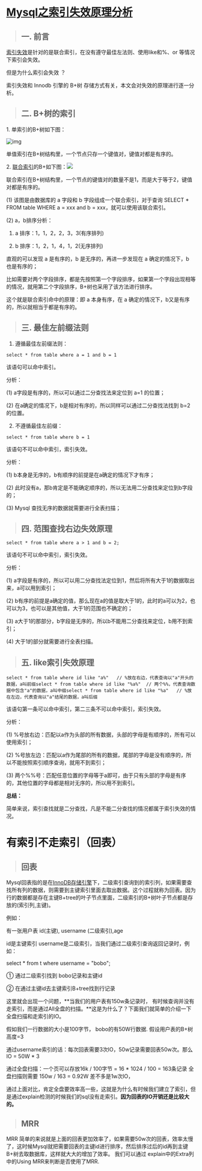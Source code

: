 # [ Mysql之索引失效原理分析](https://blog.csdn.net/BestandW1shEs_lsy/article/details/122339769)

> ## 一. 前言

[索引失效](https://so.csdn.net/so/search?q=%E7%B4%A2%E5%BC%95%E5%A4%B1%E6%95%88&spm=1001.2101.3001.7020)是针对的是联合索引，在没有遵守最佳左法则、使用like和%、or 等情况下索引会失效。

但是为什么索引会失效 ？

索引失效和 Innodb 引擎的 B+树 存储方式有关，本文会对失效的原理进行逐一分析。

> ## 二. B+树的索引

1\. 单索引的B+树如下图：

![img](https://img-blog.csdnimg.cn/img_convert/940629e6037e4d9ffe08bc5e703e5465.png)

单值索引在B+树结构里，一个节点只存一个键值对，键值对都是有序的。

2\. [联合索引](https://so.csdn.net/so/search?q=%E8%81%94%E5%90%88%E7%B4%A2%E5%BC%95&spm=1001.2101.3001.7020)的B+如下图：![](https://img-blog.csdnimg.cn/e281d1d8c7fb4d62a3d948945fba8d6e.png?x-oss-process=image/watermark,type_d3F5LXplbmhlaQ,shadow_50,text_Q1NETiBAQmVzdGFuZFcxc2hFcw==,size_20,color_FFFFFF,t_70,g_se,x_16)

联合索引在B+树结构里，一个节点的键值对的数量不是1，而是大于等于2，键值对都是有序的。

(1) 该图是由数据库的 a 字段和 b 字段组成一个联合索引，对于查询 SELECT \* FROM table WHERE a = xxx and b = xxx，就可以使用该联合索引。

(2) a，b排序分析：

1) a 排序：1，1，2，2，3，3(有序排列)

2) b 排序：1，2，1，4，1，2(无序排列)

直观的可以发现 a 是有序的，b 是无序的，再进一步发现在 a 确定的情况下，b 也是有序的；

比如需要对两个字段排序，都是先按照第一个字段排序，如果第一个字段出现相等的情况，就用第二个字段排序，B+树也采用了该方法进行排序。

这个就是联合索引命中的原理：即 a 本身有序，在 a 确定的情况下，b又是有序的，所以就相当于都是有序的。

> ## 三. 最佳左前缀法则

1. 遵循最佳左前缀法则：

```
select * from table where a = 1 and b = 1
```

该语句可以命中索引。

分析：

(1) a字段是有序的，所以可以通过二分查找法来定位到 a=1 的位置；

(2) 在a确定的情况下，b是相对有序的，所以同样可以通过二分查找法找到 b=2 的位置。

2. 不遵循最佳左前缀：

```
select * from table where b = 1
```

该语句不可以命中索引，索引失效。

分析：

(1) b本身是无序的，b有顺序的前提是在a确定的情况下才有序；

(2) 此时没有a，那b肯定是不能确定顺序的，所以无法用二分查找来定位到b字段的；

(3) Mysql 查找无序的数据就需要进行全表扫描；

> ## 四. 范围查找右边失效原理

```
select * from table where a > 1 and b = 2;
```

该语句不可以命中索引，索引失效。

分析：

(1) a字段是有序的，所以可以用二分查找法定位到1，然后将所有大于1的数据取出来，a可以用到索引；

(2) b有序的前提是a确定的值，那么现在a的值是取大于1的，此时的a可以为2，也可以为3，也可以是其他值，大于1的范围也不确定的；

(3) a大于1的那部分，b字段是无序的，所以b不能用二分查找来定位，b用不到索引；

(4) 大于1的部分就需要进行全表扫描。

> ## 五. like索引失效原理

```
select * from table where id like "a%"   // %放在右边，代表查询以"a"开头的数据，a叫前缀select * from table where id like "%a%"  // 两个%%，代表查询数据中包含"a"的数据，a叫中缀select * from table where id like "%a"   // %放在左边，代表查询以"a"结尾的数据，a叫后缀
```

该语句第一条可以命中索引，第二三条不可以命中索引，索引失效。

分析：

(1) %号放右边：匹配以a作为头部的所有数据，头部的字母是有顺序的，所有可以使用索引；

(2) %号放左边：匹配以a作为尾部的所有的数据，尾部的字母是没有顺序的，所以不能按照索引顺序查询，就用不到索引；

(3) 两个%%号：匹配任意位置的字母等于a即可，由于只有头部的字母是有序的，其他位置的字母都是相对无序的，所以用不到索引。

**总结：**

简单来说，索引查找就是二分查找，凡是不能二分查找的情况都属于索引失效的情况。

# 有索引不走索引（回表）

> ## 回表

Mysql回表指的是在[InnoDB存储引擎](https://so.csdn.net/so/search?q=InnoDB%E5%AD%98%E5%82%A8%E5%BC%95%E6%93%8E&spm=1001.2101.3001.7020)下，二级索引查询到的索引列，如果需要查找所有列的数据，则需要到主键索引里面去取出数据。这个过程就称为回表。因为行的数据都是存在主键B+tree的叶子节点里面，二级索引的B+树叶子节点都是存放的(索引列,主键)。

例如：

有一张用户表 id(主键), username (二级索引),age

id是主键索引 username是二级索引，当我们通过二级索引查询返回记录时，例如：

select \* from t where username = "bobo";

① 通过二级索引找到 bobo记录和主键id

② 在通过主键id去主键索引B+tree找到行记录

这里就会出现一个问题，**当我们的用户表有150w条记录时， 有时候查询并没有走索引，而是通过All全盘的扫描。**这是为什么了？下面我们就简单的介绍一下全盘扫描和走索引的IO。

假如我们一行数据的大小是100字节， bobo的有50W行数据. 假设用户表的B+树高度=3

通过username索引的话：每次回表需要3次IO，50w记录需要回表50w次。那么IO = 50W \* 3

通过全盘扫描：一个页可以存放16k / 100字节 = 16 \* 1024 / 100 = 163条记录 全盘扫描则需要 150w / 163 = 0.92W 差不多是1w次IO，

通过上面对比，肯定全盘要效率高一些，这就是为什么有时候我们建立了索引，但是通过explain检测的时候我们的sql没有走索引。**因为回表的IO开销还是比较大的。**

> ## MRR

MRR 简单的来说就是上面的回表更加效率了，如果需要50w次的回表，效率太慢了，这时候Mysql就把需要回表的主键id进行排序，然后排序过后的id再到主键B+树去取数据库，这样就大大的增加了效率。 我们可以通过 explain中的Extra列中的Using MRR来判断是否使用了MRR.